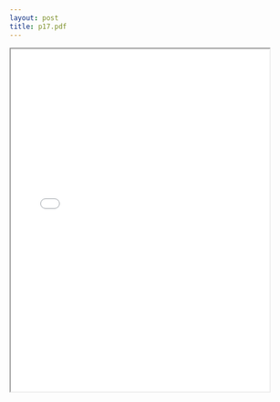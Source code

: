 ```yaml
---
layout: post
title: p17.pdf
--- 
```




<div class="pdf-container">
    <iframe src="/irs.ea/assets/pdfs/p17.pdf" height="600" width="90%" allowFullScreen="true">
    </iframe>
</div>
